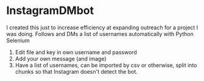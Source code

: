 # InstagramDMbot
I created this just to increase efficiency at expanding outreach for a project I was doing. 
Follows and DMs a list of usernames automatically with Python Selenium

1. Edit file and key in own username and password
2. Add your own message (and image) 
3. Have a list of usernames, can be imported by csv or otherwise, split into chunks so that Instagram doesn't detect the bot. 

